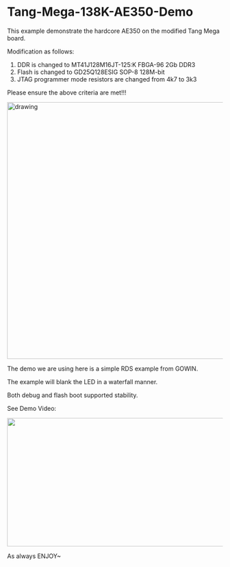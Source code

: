 # Tang-Mega-138K-AE350-Demo

This example demonstrate the hardcore AE350 on the modified Tang Mega board.

Modification as follows:

1) DDR is changed to MT41J128M16JT-125:K FBGA-96 2Gb DDR3
2) Flash is changed to GD25Q128ESIG SOP-8 128M-bit
3) JTAG programmer mode resistors are changed from 4k7 to 3k3

Please ensure the above criteria are met!!!

<img src="https://github.com/briansune/Tang-Mega-138K-AE350-Demo/assets/29487339/7eb2ad4f-0ad5-4d5c-8196-1f770904b96a" alt="drawing" width="600"/>


The demo we are using here is a simple RDS example from GOWIN.

The example will blank the LED in a waterfall manner.

Both debug and flash boot supported stability.

See Demo Video:

[<img src="https://i9.ytimg.com/vi_webp/nx1MIbgfMJo/mq2.webp?sqp=COjssqsG-oaymwEmCMACELQB8quKqQMa8AEB-AH-CYAC0AWKAgwIABABGEsgWyhlMA8=&rs=AOn4CLAJ78aPzn3pXeWmMmRTVyxML8Vb8g" width="600" height="300"/>](https://youtu.be/nx1MIbgfMJo)

As always ENJOY~

